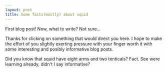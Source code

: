 ```yaml
---
layout: post
title: Some facts(mostly) about squid
---
```


First blog post! Now, what to write? Not sure...

Thanks for clicking on something that would direct you here. I hope to make the effort of you slightly exerting pressure with your finger worth it with some interesting and posibly informative blog posts.

Did you know that squid have eight arms and two tenticals? Fact. See were learning already, didn't I say informative?


